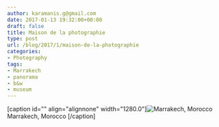 ```yaml
---
author: karamanis.g@gmail.com
date: 2017-01-13 19:32:00+00:00
draft: false
title: Maison de la photographie
type: post
url: /blog/2017/1/maison-de-la-photographie
categories:
- Photography
tags:
- Marrakech
- panorama
- b&w
- museum
---
```


[caption id="" align="alignnone" width="1280.0"]![ Marrakech, Morocco  ](/images/2017-01-13-20171maison-de-la-photographie/IMG_0302.jpg)
 Marrakech, Morocco [/caption]
